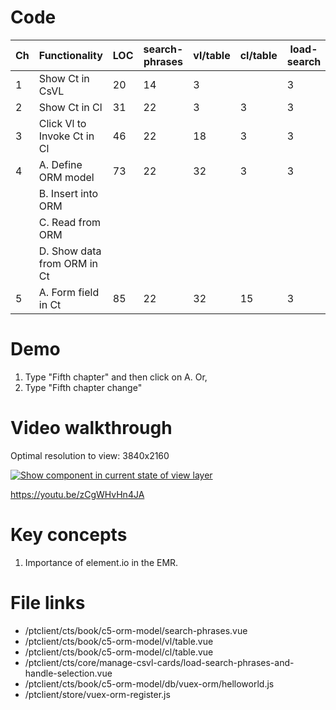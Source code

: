 # Code

| Ch  | Functionality               | LOC | search-phrases | vl/table | cl/table | load-search | orm/helloworld | database/index |
| --- | --------------------------- | --- | -------------- | -------- | -------- | ----------- | -------------- | -------------- |
| 1   | Show Ct in CsVL             | 20  | 14             | 3        |          | 3           |                |
| 2   | Show Ct in Cl               | 31  | 22             | 3        | 3        | 3           |                |
| 3   | Click Vl to Invoke Ct in Cl | 46  | 22             | 18       | 3        | 3           |                |
| 4   | A. Define ORM model         | 73  | 22             | 32       | 3        | 3           | 11             | 2              |
|     | B. Insert into ORM          |     |                |          |          |             |                |
|     | C. Read from ORM            |     |                |          |          |             |                |
|     | D. Show data from ORM in Ct |     |                |          |          |             |                |
| 5   | A. Form field in Ct         | 85  | 22             | 32       | 15       | 3           | 11             | 2              |

# Demo

1. Type "Fifth chapter" and then click on A. Or,
2. Type "Fifth chapter change"

# Video walkthrough

Optimal resolution to view: 3840x2160

[![Show component in current state of view layer](https://img.youtube.com/vi/zCgWHvHn4JA/0.jpg)](https://www.youtube.com/watch?v=zCgWHvHn4JA 'Show component in current state of view layer')

https://youtu.be/zCgWHvHn4JA

# Key concepts

1. Importance of element.io in the EMR.

# File links

- /ptclient/cts/book/c5-orm-model/search-phrases.vue
- /ptclient/cts/book/c5-orm-model/vl/table.vue
- /ptclient/cts/book/c5-orm-model/cl/table.vue
- /ptclient/cts/core/manage-csvl-cards/load-search-phrases-and-handle-selection.vue
- /ptclient/cts/book/c5-orm-model/db/vuex-orm/helloworld.js
- /ptclient/store/vuex-orm-register.js
